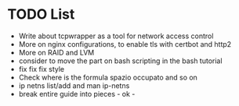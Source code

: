 # TODO List

* Write about tcpwrapper as a tool for network access control
* More on nginx configurations, to enable tls with certbot and http2
* More on RAID and LVM
* consider to move the part on bash scripting in the bash tutorial
* fix fix fix style
* Check where is the formula spazio occupato and so on
* ip netns list/add and man ip-netns
* break entire guide into pieces - ok -
